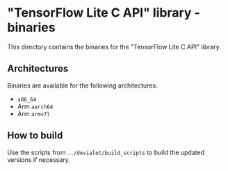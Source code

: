 # "TensorFlow Lite C API" library - binaries
This directory contains the binaries for the "TensorFlow Lite C API" library.

## Architectures
Binaries are available for the following architectures:
 - `x86_64`
 - Arm `aarch64`
 - Arm `armv7l`

## How to build
Use the scripts from `../devialet/build_scripts` to build the updated versions if necessary.
